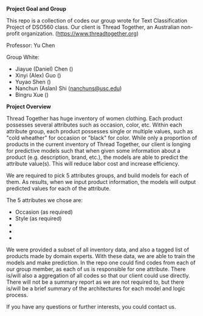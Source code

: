 **Project Goal and Group**

This repo is a collection of codes our group wrote for Text Classification Project of DSO560 class. Our client is Thread Together, an Australian non-profit organization. (https://www.threadtogether.org)

Professor: Yu Chen

Group White:

- Jiayue (Daniel) Chen ()
- Xinyi (Alex) Guo ()
- Yuyao Shen ()
- Nanchun (Aslan) Shi (nanchuns@usc.edu)
- Bingru Xue ()

**Project Overview**

Thread Together has huge inventory of women clothing. Each product possesses several attributes such as occasion, color, etc. Within each attribute group, each product possesses single or multiple values, such as "cold wheather" for occasion or "black" for color. While only a proportion of products in the current inventory of Thread Together, our client is longing for predictive models such that when given some information about a product (e.g. description, brand, etc.), the models are able to predict the attribute value(s). This will reduce labor cost and increase efficiency. 

We are required to pick 5 attributes groups, and build models for each of them. As results, when we input product information, the models will output predicted values for each of the attribute. 

The 5 attributes we chose are:

- Occasion (as required)
- Style (as required)
- 
-
-

We were provided a subset of all inventory data, and also a tagged list of products made by domain experts. With these data, we are able to train the models and make prediction. In the repo one could find codes from each of our group member, as each of us is responsible for one attribute. There is/will also a aggregation of all codes so that our client could use directly. There will not be a summary report as we are not required to, but there is/will be a brief summary of the architectures for each model and logic process.

If you have any questions or further interests, you could contact us.
